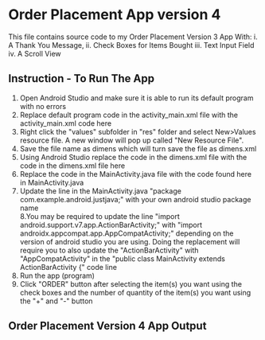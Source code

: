 # Order Placement App version 4
This file contains source code to my Order Placement Version 3 App With:
i. A Thank You Message, 
ii. Check Boxes for Items Bought
iii. Text Input Field
iv. A Scroll View

## Instruction - To Run The App
1. Open Android Studio and make sure it is able to run its default program with no errors<br>
2. Replace default program code in the activity_main.xml file with the activity_main.xml code here<br>
3. Right click the "values" subfolder in "res" folder and select New>Values resource file. A new window will pop up called "New Resource File".<br>
4. Save the file name as dimens which will turn save the file as dimens.xml<br>
5. Using Android Studio replace the code in the dimens.xml file with the code in the dimens.xml file here<br>
6. Replace the code in the MainActivity.java file with the code found here in MainActivity.java<br>
7. Update the line in the MainActivity.java "package com.example.android.justjava;" with your own android studio package name<br>
8.You may be required to update the line "import android.support.v7.app.ActionBarActivity;" with "import androidx.appcompat.app.AppCompatActivity;" depending on the version of android studio you are using. Doing the replacement will require you to also update the "ActionBarActivity" with "AppCompatActivity" in the "public class MainActivity extends ActionBarActivity {" code line<br>
7. Run the app (program)<br>
8. Click "ORDER" button after selecting the item(s) you want using the check boxes and the number of quantity of the item(s) you want using the "+" and "-" button

##  Order Placement Version 4 App Output
